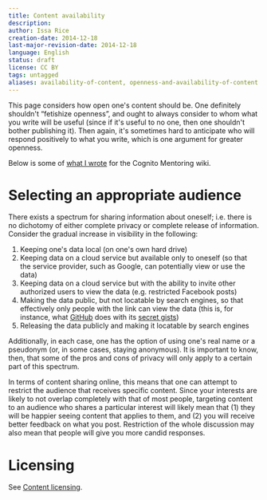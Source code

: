 ```yaml
---
title: Content availability
description: 
author: Issa Rice
creation-date: 2014-12-18
last-major-revision-date: 2014-12-18
language: English
status: draft
license: CC BY
tags: untagged
aliases: availability-of-content, openness-and-availability-of-content
---
```


This page considers how open one's content should be.
One definitely shouldn't “fetishize openness”, and ought to always consider to whom what you write will be useful (since if it's useful to no one, then one shouldn't bother publishing it).
Then again, it's sometimes hard to anticipate who will respond positively to what you write, which is one argument for greater openness.

Below is some of [what I wrote](http://info.cognitomentoring.org/wiki/Maintaining_your_online_presence#Selecting_an_appropriate_audience) for the Cognito Mentoring wiki.

# Selecting an appropriate audience

There exists a spectrum for sharing information about oneself; i.e.
there is no dichotomy of either complete privacy or complete release of
information. Consider the gradual increase in visibility in the
following:

1.  Keeping one's data local (on one's own hard drive)
2.  Keeping data on a cloud service but available only to oneself (so
    that the service provider, such as Google, can potentially view or
    use the data)
3.  Keeping data on a cloud service but with the ability to invite other
    authorized users to view the data (e.g. restricted Facebook posts)
4.  Making the data public, but not locatable by search engines, so that
    effectively only people with the link can view the data (this is,
    for instance, what [GitHub](https://github.com/) does with its
    [secret
    gists](https://help.github.com/articles/about-gists#secret-gists))
5.  Releasing the data publicly and making it locatable by search
    engines

Additionally, in each case, one has the option of using one's real name
or a pseudonym (or, in some cases, staying anonymous). It is important
to know, then, that some of the pros and cons of privacy will only apply
to a certain part of this spectrum.

In terms of content sharing online, this means that one can attempt to
restrict the audience that receives specific content. Since your
interests are likely to not overlap completely with that of most people,
targeting content to an audience who shares a particular interest will
likely mean that (1) they will be happier seeing content that applies to
them, and (2) you will receive better feedback on what you post.
Restriction of the whole discussion may also mean that people will give
you more candid responses.

# Licensing

See [Content licensing]().

